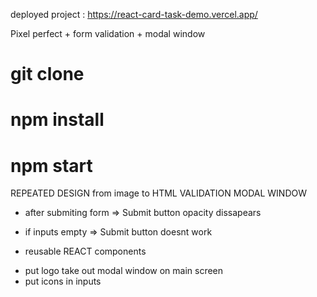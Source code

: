 deployed project :  https://react-card-task-demo.vercel.app/

Pixel perfect  + form validation + modal window

# git clone <this repository>

# npm install

# npm start
  
  REPEATED DESIGN from image to HTML 
  VALIDATION
  MODAL WINDOW

- after submiting form => Submit button opacity dissapears

- if inputs empty => Submit button doesnt work

- reusable REACT components
  
* put logo take out modal window on main screen
* put icons in inputs

